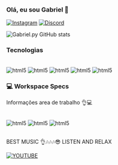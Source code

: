 ### Olá, eu sou Gabriel 👋

[![Instagram](https://img.shields.io/badge/Instagram-E4405F?style=for-the-badge&logo=instagram&logoColor=white)](https://www.instagram.com/gabrielrochadias.py)
[![Discord](https://img.shields.io/badge/Discord-7289DA?style=for-the-badge&logo=discord&logoColor=white)]('bieell2169')

![Gabriel.py GitHub stats](https://github-readme-stats.vercel.app/api?username=GabigolDEVPY&show_icons=true&theme=dark
)

### Tecnologias 
<div style="display: inline_block"><br/>
<img align="center" alt="html5" src="https://img.shields.io/badge/Python-14354C?style=for-the-badge&logo=python&logoColor=white" />
<img align="center" alt="html5" src="https://img.shields.io/badge/Django-092E20?style=for-the-badge&logo=django&logoColor=white" />
<img align="center" alt="html5" src="https://img.shields.io/badge/HTML5-E34F26?style=for-the-badge&logo=html5&logoColor=white" />
<img align="center" alt="html5" src="https://img.shields.io/badge/CSS3-1572B6?style=for-the-badge&logo=css3&logoColor=white" />
<img align="center" alt="html5" src="https://img.shields.io/badge/JavaScript-F7DF1E?style=for-the-badge&logo=javascript&logoColor=black" />
</div>

### 💻 Workspace Specs
Informações area de trabalho 👌💻
<div style="display: inline_block"><br/>
<img align="center" alt="html5" src="https://img.shields.io/badge/AMD-Radeon_RX_6600-ED1C24?style=for-the-badge&logo=amd&logoColor=white" />
<img align="center" alt="html5" src="https://img.shields.io/badge/AMD-Ryzen_5_5500-ED1C24?style=for-the-badge&logo=amd&logoColor=white" />
<img align="center" alt="html5" src="https://img.shields.io/badge/Windows-11-0078D6?style=for-the-badge&logo=windows&logoColor=white" />
</div><br/>


BEST MUSIC 👌🎶🎶🎶😎
LISTEN AND RELAX

[![YOUTUBE](https://img.shields.io/badge/YouTube_Music-FF0000?style=for-the-badge&logo=youtube-music&logoColor=white)](https://www.youtube.com/watch?v=2SatshnmsCE) 
